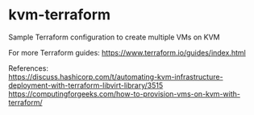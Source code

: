 # kvm-terraform
Sample Terraform configuration to create multiple VMs on KVM

For more Terraform guides:
https://www.terraform.io/guides/index.html

References:                                              
https://discuss.hashicorp.com/t/automating-kvm-infrastructure-deployment-with-terraform-libvirt-library/3515
https://computingforgeeks.com/how-to-provision-vms-on-kvm-with-terraform/
            
